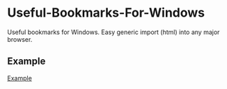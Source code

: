 # Useful-Bookmarks-For-Windows
Useful bookmarks for Windows. Easy generic import (html) into any major browser.

## Example

[Example](screenshot.png)
